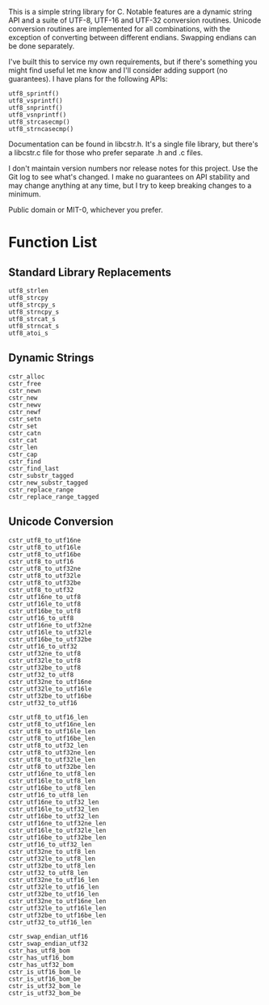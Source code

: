This is a simple string library for C. Notable features are a dynamic string API and a suite of UTF-8, UTF-16 and
UTF-32 conversion routines. Unicode conversion routines are implemented for all combinations, with the exception of
converting between different endians. Swapping endians can be done separately.

I've built this to service my own requirements, but if there's something you might find useful let me know and I'll
consider adding support (no guarantees). I have plans for the following APIs:

    utf8_sprintf()
    utf8_vsprintf()
    utf8_snprintf()
    utf8_vsnprintf()
    utf8_strcasecmp()
    utf8_strncasecmp()
    
Documentation can be found in libcstr.h. It's a single file library, but there's a libcstr.c file for those who
prefer separate .h and .c files.

I don't maintain version numbers nor release notes for this project. Use the Git log to see what's changed. I make
no guarantees on API stability and may change anything at any time, but I try to keep breaking changes to a minimum.

Public domain or MIT-0, whichever you prefer.


Function List
=============
Standard Library Replacements
-----------------------------
    utf8_strlen
    utf8_strcpy
    utf8_strcpy_s
    utf8_strncpy_s
    utf8_strcat_s
    utf8_strncat_s
    utf8_atoi_s

Dynamic Strings
---------------
    cstr_alloc
    cstr_free
    cstr_newn
    cstr_new
    cstr_newv
    cstr_newf
    cstr_setn
    cstr_set
    cstr_catn
    cstr_cat
    cstr_len
    cstr_cap
    cstr_find
    cstr_find_last
    cstr_substr_tagged
    cstr_new_substr_tagged
    cstr_replace_range
    cstr_replace_range_tagged

Unicode Conversion
------------------
    cstr_utf8_to_utf16ne
    cstr_utf8_to_utf16le
    cstr_utf8_to_utf16be
    cstr_utf8_to_utf16
    cstr_utf8_to_utf32ne
    cstr_utf8_to_utf32le
    cstr_utf8_to_utf32be
    cstr_utf8_to_utf32
    cstr_utf16ne_to_utf8
    cstr_utf16le_to_utf8
    cstr_utf16be_to_utf8
    cstr_utf16_to_utf8
    cstr_utf16ne_to_utf32ne
    cstr_utf16le_to_utf32le
    cstr_utf16be_to_utf32be
    cstr_utf16_to_utf32
    cstr_utf32ne_to_utf8
    cstr_utf32le_to_utf8
    cstr_utf32be_to_utf8
    cstr_utf32_to_utf8
    cstr_utf32ne_to_utf16ne
    cstr_utf32le_to_utf16le
    cstr_utf32be_to_utf16be
    cstr_utf32_to_utf16
    
    cstr_utf8_to_utf16_len
    cstr_utf8_to_utf16ne_len
    cstr_utf8_to_utf16le_len
    cstr_utf8_to_utf16be_len
    cstr_utf8_to_utf32_len
    cstr_utf8_to_utf32ne_len
    cstr_utf8_to_utf32le_len
    cstr_utf8_to_utf32be_len
    cstr_utf16ne_to_utf8_len
    cstr_utf16le_to_utf8_len
    cstr_utf16be_to_utf8_len
    cstr_utf16_to_utf8_len
    cstr_utf16ne_to_utf32_len
    cstr_utf16le_to_utf32_len
    cstr_utf16be_to_utf32_len
    cstr_utf16ne_to_utf32ne_len
    cstr_utf16le_to_utf32le_len
    cstr_utf16be_to_utf32be_len
    cstr_utf16_to_utf32_len
    cstr_utf32ne_to_utf8_len
    cstr_utf32le_to_utf8_len
    cstr_utf32be_to_utf8_len
    cstr_utf32_to_utf8_len
    cstr_utf32ne_to_utf16_len
    cstr_utf32le_to_utf16_len
    cstr_utf32be_to_utf16_len
    cstr_utf32ne_to_utf16ne_len
    cstr_utf32le_to_utf16le_len
    cstr_utf32be_to_utf16be_len
    cstr_utf32_to_utf16_len
    
    cstr_swap_endian_utf16
    cstr_swap_endian_utf32
    cstr_has_utf8_bom
    cstr_has_utf16_bom
    cstr_has_utf32_bom
    cstr_is_utf16_bom_le
    cstr_is_utf16_bom_be
    cstr_is_utf32_bom_le
    cstr_is_utf32_bom_be
